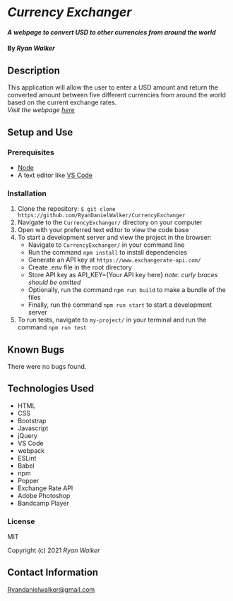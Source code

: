 # _Currency Exchanger_

#### _A webpage to convert USD to other currencies from around the world_

#### By _Ryan Walker_

## Description
This application will allow the user to enter a USD amount and return the converted amount between five different currencies from around the world based on the current exchange rates.\
*Visit the webpage [here](https://ryandanielwalker.github.io/CurrencyExchanger/)*


## Setup and Use
### Prerequisites
* [Node](https://nodejs.org/en/)
* A text editor like [VS Code](https://code.visualstudio.com/)

### Installation
1. Clone the repository: `$ git clone https://github.com/RyanDanielWalker/CurrencyExchanger`
2. Navigate to the `CurrencyExchanger/` directory on your computer
3. Open with your preferred text editor to view the code base
4. To start a development server and view the project in the browser:
    * Navigate to `CurrencyExchanger/` in your command line
    * Run the command `npm install` to install dependencies
    * Generate an API key at `https://www.exchangerate-api.com/`
    * Create .env file in the root directory
    * Store API key as API_KEY={Your API key here} *note: curly braces should be omitted*
    * Optionally, run the command `npm run build` to make a bundle of the files
    * Finally, run the command `npm run start` to start a development server
5. To run tests, navigate to `my-project/` in your terminal and run the command `npm run test`

## Known Bugs
There were no bugs found.

## Technologies Used
* HTML
* CSS
* Bootstrap
* Javascript
* jQuery
* VS Code
* webpack
* ESLint
* Babel
* npm
* Popper
* Exchange Rate API
* Adobe Photoshop 
* Bandcamp Player


### License

MIT

Copyright (c) 2021 _Ryan Walker_

## Contact Information
[Ryandanielwalker@gmail.com](mailto:ryandanielwalker@gmail.com)


